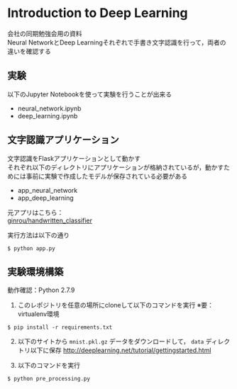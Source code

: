 # Introduction to Deep Learning

会社の同期勉強会用の資料  
Neural NetworkとDeep Learningそれぞれで手書き文字認識を行って，両者の違いを確認する

## 実験

以下のJupyter Notebookを使って実験を行うことが出来る

- neural_network.ipynb
- deep_learning.ipynb

## 文字認識アプリケーション

文字認識をFlaskアプリケーションとして動かす  
それぞれ以下のディレクトリにアプリケーションが格納されているが，動かすためには事前に実験で作成したモデルが保存されている必要がある

- app_neural_network
- app_deep_learning

元アプリはこちら：  
[ginrou/handwritten_classifier](https://github.com/ginrou/handwritten_classifier)

実行方法は以下の通り


```
$ python app.py
```

## 実験環境構築

動作確認：Python 2.7.9

1. このレポジトリを任意の場所にcloneして以下のコマンドを実行 ※要：virtualenv環境

```
$ pip install -r requirements.txt
```

2. 以下のサイトから `mnist.pkl.gz` データをダウンロードして， `data` ディレクトリ以下に保存
http://deeplearning.net/tutorial/gettingstarted.html

3. 以下のコマンドを実行

```
$ python pre_processing.py
```
